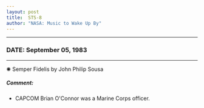 ```yaml
---
layout: post
title:  STS-8
author: "NASA: Music to Wake Up By"
---
```


----
### DATE: September 05, 1983
----
✺ Semper Fidelis by John Philip Sousa

##### Comment:
* CAPCOM Brian O'Connor was a Marine Corps officer.
